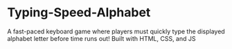 # Typing-Speed-Alphabet
A fast-paced keyboard game where players must quickly type the displayed alphabet letter before time runs out! Built with HTML, CSS, and JS

